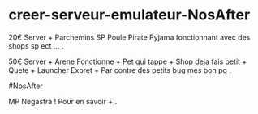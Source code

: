 # creer-serveur-emulateur-NosAfter


20€ Server + Parchemins SP Poule Pirate Pyjama fonctionnant avec des shops sp ect ... .

50€ Server + Arene Fonctionne + Pet qui tappe + Shop deja fais petit + Quete + Launcher Expret + Par contre des petits bug
mes bon pg .

#NosAfter

MP Negastra ! Pour en savoir + .
